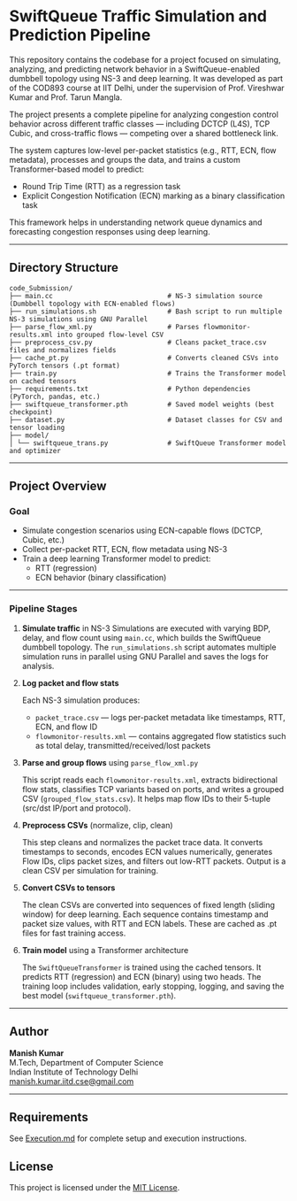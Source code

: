 # SwiftQueue Traffic Simulation and Prediction Pipeline

This repository contains the codebase for a project focused on simulating, analyzing, and predicting network behavior in a SwiftQueue-enabled dumbbell topology using NS-3 and deep learning. It was developed as part of the COD893 course at IIT Delhi, under the supervision of Prof. Vireshwar Kumar and Prof. Tarun Mangla.

The project presents a complete pipeline for analyzing congestion control behavior across different traffic classes — including DCTCP (L4S), TCP Cubic, and cross-traffic flows — competing over a shared bottleneck link.

The system captures low-level per-packet statistics (e.g., RTT, ECN, flow metadata), processes and groups the data, and trains a custom Transformer-based model to predict:
- Round Trip Time (RTT) as a regression task
- Explicit Congestion Notification (ECN) marking as a binary classification task

This framework helps in understanding network queue dynamics and forecasting congestion responses using deep learning.

---

## Directory Structure
```
code_Submission/
├── main.cc                             # NS-3 simulation source (Dumbbell topology with ECN-enabled flows)
├── run_simulations.sh                  # Bash script to run multiple NS-3 simulations using GNU Parallel
├── parse_flow_xml.py                   # Parses flowmonitor-results.xml into grouped flow-level CSV
├── preprocess_csv.py                   # Cleans packet_trace.csv files and normalizes fields
├── cache_pt.py                         # Converts cleaned CSVs into PyTorch tensors (.pt format)
├── train.py                            # Trains the Transformer model on cached tensors
├── requirements.txt                    # Python dependencies (PyTorch, pandas, etc.)
├── swiftqueue_transformer.pth          # Saved model weights (best checkpoint)
├── dataset.py                          # Dataset classes for CSV and tensor loading
├── model/
│ └── swiftqueue_trans.py               # SwiftQueue Transformer model and optimizer
```

---

## Project Overview

### Goal
- Simulate congestion scenarios using ECN-capable flows (DCTCP, Cubic, etc.)
- Collect per-packet RTT, ECN, flow metadata using NS-3
- Train a deep learning Transformer model to predict:
  - RTT (regression)
  - ECN behavior (binary classification)

---

### Pipeline Stages
1. **Simulate traffic** in NS-3
    Simulations are executed with varying BDP, delay, and flow count using `main.cc`, which builds the SwiftQueue dumbbell topology. The `run_simulations.sh` script automates multiple simulation runs in parallel using GNU Parallel and saves the logs for analysis.

2. **Log packet and flow stats**

    Each NS-3 simulation produces:  
   - `packet_trace.csv` — logs per-packet metadata like timestamps, RTT, ECN, and flow ID  
   - `flowmonitor-results.xml` — contains aggregated flow statistics such as total delay, transmitted/received/lost packets

3. **Parse and group flows** using `parse_flow_xml.py`

    This script reads each `flowmonitor-results.xml`, extracts bidirectional flow stats, classifies TCP variants based on ports, and writes a grouped CSV (`grouped_flow_stats.csv`). It helps map flow IDs to their 5-tuple (src/dst IP/port and protocol).

4. **Preprocess CSVs** (normalize, clip, clean)

    This step cleans and normalizes the packet trace data. It converts timestamps to seconds, encodes ECN values numerically, generates Flow IDs, clips packet sizes, and filters out low-RTT packets. Output is a clean CSV per simulation for training.

5. **Convert CSVs to tensors**

    The clean CSVs are converted into sequences of fixed length (sliding window) for deep learning. Each sequence contains timestamp and packet size values, with RTT and ECN labels. These are cached as .pt files for fast training access.

6. **Train model** using a Transformer architecture

    The `SwiftQueueTransformer` is trained using the cached tensors. It predicts RTT (regression) and ECN (binary) using two heads. The training loop includes validation, early stopping, logging, and saving the best model (`swiftqueue_transformer.pth`).

---


## Author

**Manish Kumar**  
M.Tech, Department of Computer Science  
Indian Institute of Technology Delhi  
manish.kumar.iitd.cse@gmail.com

---

## Requirements

See [Execution.md](Execution.md) for complete setup and execution instructions.

## License

This project is licensed under the [MIT License](LICENSE).